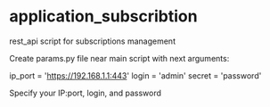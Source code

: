 # application_subscribtion
rest_api script for subscriptions management

Create params.py file near main script with next arguments:

ip_port = 'https://192.168.1.1:443'
login = 'admin'
secret = 'password'


Specify your IP:port, login, and password

